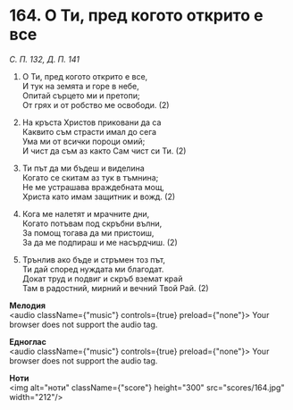 # 164. О Ти, пред когото открито е все

_С. П. 132, Д. П. 141_

1. О Ти, пред когото открито е все,  
И тук на земята и горе в небе,  
Опитай сърцето ми и претопи;  
От грях и от робство ме освободи. (2)

2. На кръста Христов приковани да са  
Каквито съм страсти имал до сега  
Ума ми от всички пороци омий;  
И чист да съм аз както Сам чист си Ти. (2)

3. Ти път да ми бъдеш и виделина  
Когато се скитам аз тук в тъмнина;  
Не ме устрашава враждебната мощ,  
Христа като имам защитник и вожд. (2)

4. Кога ме налетят и мрачните дни,  
Когато потъвам под скръбни вълни,  
За помощ тогава да ми пристоиш,  
За да ме подпираш и ме насърдчиш. (2)

5. Трънлив ако бъде и стръмен тоз път,  
Ти дай според нуждата ми благодат.  
Докат труд и подвиг и скръб вземат край  
Там в радостний, мирний и вечний Твой Рай. (2)

**Мелодия**  
<audio className={"music"} controls={true} preload={"none"}>
    <source src="mp3/164.mp3" type="audio/mpeg"/>
    Your browser does not support the audio tag.
</audio>

**Едноглас**  
<audio className={"music"} controls={true} preload={"none"}>
    <source src="transp/164.mp3" type="audio/mpeg"/>
    Your browser does not support the audio tag.
</audio>

**Ноти**  
<img alt="ноти" className={"score"} height="300" src="scores/164.jpg" width="212"/>
